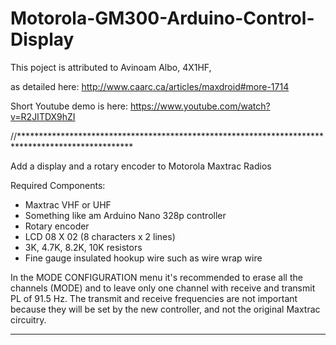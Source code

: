 # Motorola-GM300-Arduino-Control-Display

This poject is attributed to Avinoam Albo, 4X1HF, 

as detailed here: http://www.caarc.ca/articles/maxdroid#more-1714

Short Youtube demo is here: https://www.youtube.com/watch?v=R2JITDX9hZI


//**************************************************************************************************

Add a display and a rotary encoder to Motorola Maxtrac Radios

Required Components:
- Maxtrac VHF or UHF
- Something like am Arduino Nano 328p controller
- Rotary encoder
- LCD 08 X 02 (8 characters x 2 lines)
- 3K, 4.7K, 8.2K, 10K resistors
- Fine gauge insulated hookup wire such as wire wrap wire

In the MODE CONFIGURATION menu it's recommended to erase all the channels (MODE) and to leave only one channel with receive and transmit PL of 91.5 Hz.
The transmit and receive frequencies are not important because they will be set by the new controller, and not the original Maxtrac circuitry.

---

